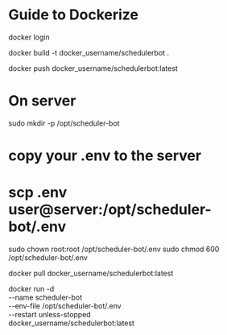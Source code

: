 # Guide to Dockerize

docker login

docker build -t docker_username/schedulerbot .

docker push docker_username/schedulerbot:latest

# On server

sudo mkdir -p /opt/scheduler-bot

# copy your .env to the server

# scp .env user@server:/opt/scheduler-bot/.env

sudo chown root:root /opt/scheduler-bot/.env
sudo chmod 600 /opt/scheduler-bot/.env

docker pull docker_username/schedulerbot:latest

docker run -d \
 --name scheduler-bot \
 --env-file /opt/scheduler-bot/.env \
 --restart unless-stopped \
 docker_username/schedulerbot:latest
